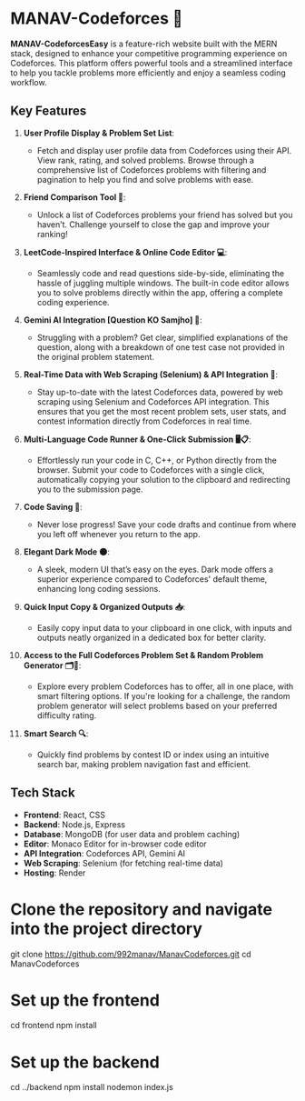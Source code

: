 # MANAV-Codeforces 🚀

**MANAV-CodeforcesEasy** is a feature-rich website built with the MERN stack, designed to enhance your competitive programming experience on Codeforces. This platform offers powerful tools and a streamlined interface to help you tackle problems more efficiently and enjoy a seamless coding workflow.

## Key Features

1. **User Profile Display & Problem Set List**:
   - Fetch and display user profile data from Codeforces using their API. View rank, rating, and solved problems. Browse through a comprehensive list of Codeforces problems with filtering and pagination to help you find and solve problems with ease.

2. **Friend Comparison Tool 👫**:
   - Unlock a list of Codeforces problems your friend has solved but you haven’t. Challenge yourself to close the gap and improve your ranking!

3. **LeetCode-Inspired Interface & Online Code Editor 💻**:
   - Seamlessly code and read questions side-by-side, eliminating the hassle of juggling multiple windows. The built-in code editor allows you to solve problems directly within the app, offering a complete coding experience.

4. **Gemini AI Integration [Question KO Samjho] 🤖**:
   - Struggling with a problem? Get clear, simplified explanations of the question, along with a breakdown of one test case not provided in the original problem statement.

5. **Real-Time Data with Web Scraping (Selenium) & API Integration 🔄**:
   - Stay up-to-date with the latest Codeforces data, powered by web scraping using Selenium and Codeforces API integration. This ensures that you get the most recent problem sets, user stats, and contest information directly from Codeforces in real time.

6. **Multi-Language Code Runner & One-Click Submission 🖥️📋**:
   - Effortlessly run your code in C, C++, or Python directly from the browser. Submit your code to Codeforces with a single click, automatically copying your solution to the clipboard and redirecting you to the submission page.

7. **Code Saving 💾**:
   - Never lose progress! Save your code drafts and continue from where you left off whenever you return to the app.

8. **Elegant Dark Mode 🌑**:
   - A sleek, modern UI that’s easy on the eyes. Dark mode offers a superior experience compared to Codeforces' default theme, enhancing long coding sessions.

9. **Quick Input Copy & Organized Outputs 📥**:
   - Easily copy input data to your clipboard in one click, with inputs and outputs neatly organized in a dedicated box for better clarity.

10. **Access to the Full Codeforces Problem Set & Random Problem Generator 🗂️🎲**:
    - Explore every problem Codeforces has to offer, all in one place, with smart filtering options. If you're looking for a challenge, the random problem generator will select problems based on your preferred difficulty rating.

11. **Smart Search 🔍**:
    - Quickly find problems by contest ID or index using an intuitive search bar, making problem navigation fast and efficient.

## Tech Stack

- **Frontend**: React, CSS
- **Backend**: Node.js, Express
- **Database**: MongoDB (for user data and problem caching)
- **Editor**: Monaco Editor for in-browser code editor
- **API Integration**: Codeforces API, Gemini AI
- **Web Scraping**: Selenium (for fetching real-time data)
- **Hosting**: Render

# Clone the repository and navigate into the project directory
git clone https://github.com/992manav/ManavCodeforces.git
cd ManavCodeforces

# Set up the frontend
cd frontend
npm install

# Set up the backend
cd ../backend
npm install
nodemon index.js

